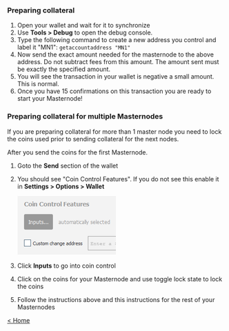 ### Preparing collateral

1. Open your wallet and wait for it to synchronize
2. Use **Tools > Debug** to open the debug console.
3. Type the following command to create a new address you control and label it "MN1": `getaccountaddress "MN1"`
4. Now send the exact amount needed for the masternode to the above address. 
  Do not subtract fees from this amount. The amount sent must be exactly the specified amount. 
5. You will see the transaction in your wallet is negative a small amount. This is normal.
6. Once you have 15 confirmations on this transaction you are ready to start your Masternode!

### Preparing collateral for multiple Masternodes
If you are preparing collateral for more than 1 master node you need to lock the coins used prior to sending collateral for the next nodes. 

After you send the coins for the first Masternode. 
1. Goto the **Send** section of the wallet
2. You should see "Coin Control Features". If you do not see this enable it in **Settings > Options > Wallet**

    ![CoinControl](CoinControl.PNG)
3. Click **Inputs** to go into coin control
4. Click on the coins for your Masternode and use toggle lock state to lock the coins
5. Follow the instructions above and this instructions for the rest of your Masternodes

[< Home](README.md)
